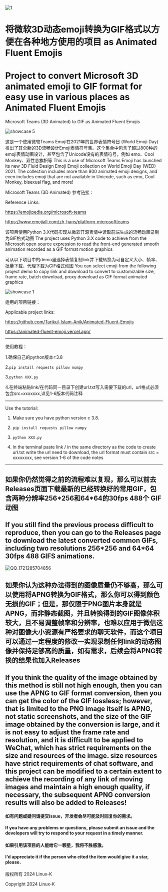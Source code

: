 ![1](https://github.com/Tarikul-Islam-Anik/Animated-Fluent-Emojis/blob/master/assets/images/banner.gif)
# 将微软3D动态emoji转换为GIF格式以方便在各种地方使用的项目 as Animated Fluent Emojis
# Project to convert Microsoft 3D animated emoji to GIF format for easy use in various places as Animated Fluent Emojis

Microsoft Teams (3D Animated) to GIF
as Animated Fluent Emojis

![showcase 5](https://github.com/user-attachments/assets/fe3a7413-8368-45e9-a08a-0c5832a70b6d)

这是一个使用微软Teams Emoji在2021年的世界表情符号日 (World Emoji Day) 推出了其全新的3D流畅设计Emoji表情符号集。这个集合中包含了超过800种的emoji表情动画设计，甚至包含了Unicode没有的表情符号，例如 emo、Cool Monkey、双性恋旗帜等
This is a use of Microsoft Teams Emoji has launched its new 3D Fluid Design Emoji Emoji collection on World Emoji Day (WED) 2021. The collection includes more than 800 animated emoji designs, and even includes emoji that are not available in Unicode, such as emo, Cool Monkey, bisexual flag, and more!

Microsoft Teams (3D Animated) 
参考链接：

Reference Links:

https://emojipedia.org/microsoft-teams

https://www.emojiall.com/zh-hans/platform-microsoftteams

该项目使用Python 3.X代码实现从微软开源表情中读取前端生成的流畅动画录制为GIF格式动图
The project uses Python 3.X code to achieve from the Microsoft open source expression to read the front-end generated smooth animation recorded as a GIF format motion graphics

可从以下项目中的demo里选择表情复制link并下载转换为可自定义大小、帧率、批量下载、代理下载为GIF格式动图
You can select emoji from the following project demo to copy link and download to convert to customizable size, frame rate, batch download, proxy download as GIF format animated graphics

![showcase 1](https://github.com/user-attachments/assets/c9737d11-ea9c-4541-b3a4-3cee2a486e2f)

适用的项目链接：

Applicable project links:
    
https://github.com/Tarikul-Islam-Anik/Animated-Fluent-Emojis
    
https://animated-fluent-emoji.vercel.app/

---

使用教程：

1.确保自己的python版本≥3.8

2.`pip install requests pillow numpy`

3.`python XXX.py`

4.在终端粘贴link/在代码同一目录下创建url.txt写入需要下载的url，url格式必须包含src=xxxxxxx,详见1-6版本代码注释

---

Use the tutorial:

1. Make sure you have python version ≥ 3.8.

2. `pip install requests pillow numpy`

3. `python XXX.py`

4. In the terminal paste link / in the same directory as the code to create url.txt write the url need to download, the url format must contain src = xxxxxxxx, see version 1-6 of the code notes

---

## 如果你仍然觉得之前的流程难以复现，那么可以前去Releases页面下载最新的已经转换好的常用GIF，包含两种分辨率256\*256和64\*64的30fps 488个 GIF动图
## If you still find the previous process difficult to reproduce, then you can go to the Releases page to download the latest converted common GIFs, including two resolutions 256\*256 and 64\*64 30fps 488 GIFS animations.

![QQ_1721285704856](https://github.com/user-attachments/assets/d988173c-e26e-46de-a3bd-bccaa8d3096b)

## 如果你认为这种办法得到的图像质量仍不够高，那么可以使用将APNG转换为GIF格式，那么你可以得到颜色无损的GIF；但是，那仅限于PNG图片本身就是APNG，而非静态截图，并且转换得到的GIF图像体积较大，且不易调整帧率和分辨率，也难以应用于微信这种对图像大小资源有严格要求的聊天软件，而这个项目可以通过一定程度的修改一实现录制任何link的动态图像并保持足够高的质量，如有需求，后续会将APNG转换的结果也加入Releases

## If you think the quality of the image obtained by this method is still not high enough, then you can use the APNG to GIF format conversion, then you can get the color of the GIF lossless; however, that is limited to the PNG image itself is APNG, not static screenshots, and the size of the GIF image obtained by the conversion is large, and it is not easy to adjust the frame rate and resolution, and it is difficult to be applied to WeChat, which has strict requirements on the size and resources of the image. size resources have strict requirements of chat software, and this project can be modified to a certain extent to achieve the recording of any link of moving images and maintain a high enough quality, if necessary, the subsequent APNG conversion results will also be added to Releases!

#### 如有问题或疑问请提交issue，开发者会尽可能及时回复你的需求。

#### If you have any problems or questions, please submit an issue and the developers will try to respond to your request in a timely manner.

#### 如果引用该项目的人能给它一颗星，我将不胜感激。

#### I'd appreciate it if the person who cited the item would give it a star, please.

版权所有 2024 Linux-K

Copyright 2024 Linux-K
